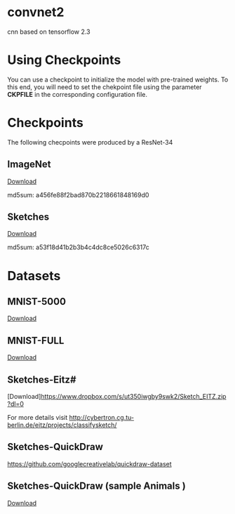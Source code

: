 # convnet2
cnn based on tensorflow 2.3
# Using Checkpoints
You can use a checkpoint to initialize the model with pre-trained weights. To this end, you will need  to set the chekpoint file using the parameter **CKPFILE** in the corresponding configuration file.
# Checkpoints 
The following checpoints were produced by a ResNet-34
## ImageNet
[Download](https://www.dropbox.com/s/ea61crvnckf96ez/imagenet_045.h5)

md5sum: a456fe88f2bad870b2218661848169d0  

## Sketches

[Download](https://www.dropbox.com/s/kb443ulitvipixy/sketch_050.h5)

md5sum: a53f18d41b2b3b4c4dc8ce5026c6317c
# Datasets
## MNIST-5000
[Download](https://www.dropbox.com/s/abi61g7adjdbmih/MNIST-5000.zip)
## MNIST-FULL
[Download](https://www.dropbox.com/sh/se9n4tj3lh35rfm/AACTmKn7F5yVV-SaJbIWgHgna)
## Sketches-Eitz#
[Download]https://www.dropbox.com/s/ut350iwgby9swk2/Sketch_EITZ.zip?dl=0

For more details visit http://cybertron.cg.tu-berlin.de/eitz/projects/classifysketch/
## Sketches-QuickDraw
https://github.com/googlecreativelab/quickdraw-dataset
## Sketches-QuickDraw (sample Animals )
[Download](https://www.dropbox.com/sh/hsqjv0kd13xda3g/AABYkVk0ruG85s4aL4C1nDKaa)



